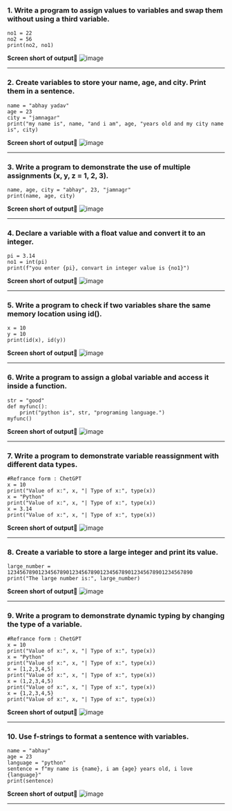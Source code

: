 <h3>1. Write a program to assign values to variables and swap them without using a third variable.</h3>

```
no1 = 22
no2 = 56
print(no2, no1)
```

**Screen short of output📝**
![image](https://github.com/user-attachments/assets/a9378f04-ee82-4259-8b74-2a92bc76485f)

---

<h3>2. Create variables to store your name, age, and city. Print them in a sentence.</h3>

```
name = "abhay yadav"
age = 23
city = "jamnagar"
print("my name is", name, "and i am", age, "years old and my city name is", city)
```
**Screen short of output📝**
![image](https://github.com/user-attachments/assets/bd931cbe-5dc9-460f-a489-b053b8a4c051)

---

<h3>3. Write a program to demonstrate the use of multiple assignments (x, y, z = 1, 2, 3).</h3>

```
name, age, city = "abhay", 23, "jamnagr"
print(name, age, city)
```
**Screen short of output📝**
![image](https://github.com/user-attachments/assets/67bcdd3f-4227-46b3-b6c7-5317795bebc9)


---

<h3>4. Declare a variable with a float value and convert it to an integer.</h3>

```
pi = 3.14
no1 = int(pi)
print(f"you enter {pi}, convart in integer value is {no1}")
```
**Screen short of output📝**
![image](https://github.com/user-attachments/assets/697f5365-b1b3-4088-9918-69013fea812d)

---

<h3>5. Write a program to check if two variables share the same memory location using id().</h3>

```
x = 10
y = 10
print(id(x), id(y))
```
**Screen short of output📝**
![image](https://github.com/user-attachments/assets/97f1066e-7720-4c01-a376-04ca0a230078)

---

<h3>6. Write a program to assign a global variable and access it inside a function.</h3>

```
str = "good"
def myfunc():
    print("python is", str, "programing language.")
myfunc()
```
**Screen short of output📝**
![image](https://github.com/user-attachments/assets/5b0d9823-d2e3-495c-ac48-a89c3e33dd6c)

---

<h3>7. Write a program to demonstrate variable reassignment with different data types.</h3>

```
#Refrance form : ChetGPT
x = 10
print("Value of x:", x, "| Type of x:", type(x))
x = "Python"
print("Value of x:", x, "| Type of x:", type(x))
x = 3.14
print("Value of x:", x, "| Type of x:", type(x))
```
**Screen short of output📝**
![image](https://github.com/user-attachments/assets/be2ac66c-7314-4fb5-b534-7a84611007a5)

---

<h3>8. Create a variable to store a large integer and print its value.</h3>

```
large_number = 123456789012345678901234567890123456789012345678901234567890
print("The large number is:", large_number)
```
**Screen short of output📝**
![image](https://github.com/user-attachments/assets/1cede5d5-142a-4150-be06-117b20ac46e9)

---

<h3>9. Write a program to demonstrate dynamic typing by changing the type of a variable.</h3>

```
#Refrance form : ChetGPT
x = 10
print("Value of x:", x, "| Type of x:", type(x))
x = "Python"
print("Value of x:", x, "| Type of x:", type(x))
x = [1,2,3,4,5]
print("Value of x:", x, "| Type of x:", type(x))
x = (1,2,3,4,5)
print("Value of x:", x, "| Type of x:", type(x))
x = {1,2,3,4,5}
print("Value of x:", x, "| Type of x:", type(x))
```
**Screen short of output📝**
![image](https://github.com/user-attachments/assets/e9ec2568-47cc-41e4-b798-7207bd984ef7)

---

<h3>10. Use f-strings to format a sentence with variables.</h3>

```
name = "abhay"
age = 23
language = "python"
sentence = f"my name is {name}, i am {age} years old, i love {language}"
print(sentence)
```
**Screen short of output📝**
![image](https://github.com/user-attachments/assets/35f80df7-bf41-4ee8-b024-93099de0f6b7)

---
